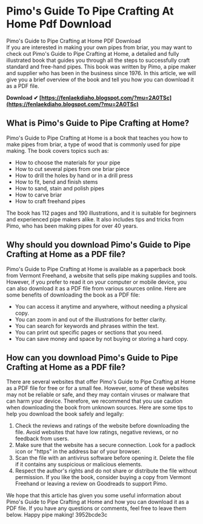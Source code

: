 # Pimo's Guide To Pipe Crafting At Home Pdf Download
  Pimo's Guide to Pipe Crafting at Home PDF Download     
If you are interested in making your own pipes from briar, you may want to check out Pimo's Guide to Pipe Crafting at Home, a detailed and fully illustrated book that guides you through all the steps to successfully craft standard and free-hand pipes. This book was written by Pimo, a pipe maker and supplier who has been in the business since 1976. In this article, we will give you a brief overview of the book and tell you how you can download it as a PDF file.
 
**Download ✔ [https://fenlaekdiaho.blogspot.com/?mu=2A0TSc](https://fenlaekdiaho.blogspot.com/?mu=2A0TSc)**


     
## What is Pimo's Guide to Pipe Crafting at Home?
     
Pimo's Guide to Pipe Crafting at Home is a book that teaches you how to make pipes from briar, a type of wood that is commonly used for pipe making. The book covers topics such as:
     
- How to choose the materials for your pipe
- How to cut several pipes from one briar piece
- How to drill the holes by hand or in a drill press
- How to fit, bend and finish stems
- How to sand, stain and polish pipes
- How to carve briar
- How to craft freehand pipes

The book has 112 pages and 190 illustrations, and it is suitable for beginners and experienced pipe makers alike. It also includes tips and tricks from Pimo, who has been making pipes for over 40 years.
     
## Why should you download Pimo's Guide to Pipe Crafting at Home as a PDF file?
     
Pimo's Guide to Pipe Crafting at Home is available as a paperback book from Vermont Freehand, a website that sells pipe making supplies and tools. However, if you prefer to read it on your computer or mobile device, you can also download it as a PDF file from various sources online. Here are some benefits of downloading the book as a PDF file:

- You can access it anytime and anywhere, without needing a physical copy.
- You can zoom in and out of the illustrations for better clarity.
- You can search for keywords and phrases within the text.
- You can print out specific pages or sections that you need.
- You can save money and space by not buying or storing a hard copy.

## How can you download Pimo's Guide to Pipe Crafting at Home as a PDF file?
     
There are several websites that offer Pimo's Guide to Pipe Crafting at Home as a PDF file for free or for a small fee. However, some of these websites may not be reliable or safe, and they may contain viruses or malware that can harm your device. Therefore, we recommend that you use caution when downloading the book from unknown sources. Here are some tips to help you download the book safely and legally:

1. Check the reviews and ratings of the website before downloading the file. Avoid websites that have low ratings, negative reviews, or no feedback from users.
2. Make sure that the website has a secure connection. Look for a padlock icon or "https" in the address bar of your browser.
3. Scan the file with an antivirus software before opening it. Delete the file if it contains any suspicious or malicious elements.
4. Respect the author's rights and do not share or distribute the file without permission. If you like the book, consider buying a copy from Vermont Freehand or leaving a review on Goodreads to support Pimo.

We hope that this article has given you some useful information about Pimo's Guide to Pipe Crafting at Home and how you can download it as a PDF file. If you have any questions or comments, feel free to leave them below. Happy pipe making!
 3952bcde3c
 
